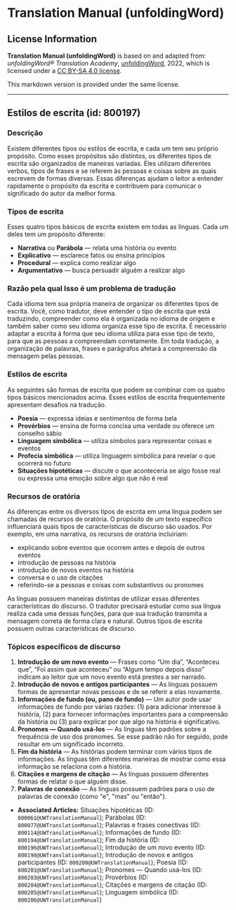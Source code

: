 # Translation Manual (unfoldingWord)

## License Information

**Translation Manual (unfoldingWord)** is based on and adapted from: _unfoldingWord® Translation Academy_, [unfoldingWord](https://unfoldingword.org/utw), 2022, which is licensed under a [CC BY-SA 4.0 license](https://creativecommons.org/licenses/by-sa/4.0/legalcode.en).

This markdown version is provided under the same license.



--------------------------------

## Estilos de escrita (id: 800197)

### Descrição

Existem diferentes tipos ou estilos de escrita, e cada um tem seu próprio propósito. Como esses propósitos são distintos, os diferentes tipos de escrita são organizados de maneiras variadas. Eles utilizam diferentes verbos, tipos de frases e se referem às pessoas e coisas sobre as quais escrevem de formas diversas. Essas diferenças ajudam o leitor a entender rapidamente o propósito da escrita e contribuem para comunicar o significado do autor da melhor forma.

### Tipos de escrita

Esses quatro tipos básicos de escrita existem em todas as línguas. Cada um deles tem um propósito diferente:

* **Narrativa** ou **Parábola** — relata uma história ou evento
* **Explicativo** — esclarece fatos ou ensina princípios
* **Procedural** — explica como realizar algo
* **Argumentativo** — busca persuadir alguém a realizar algo

### Razão pela qual Isso é um problema de tradução

Cada idioma tem sua própria maneira de organizar os diferentes tipos de escrita. Você, como tradutor, deve entender o tipo de escrita que está traduzindo, compreender como ela é organizada no idioma de origem e também saber como seu idioma organiza esse tipo de escrita. É necessário adaptar a escrita à forma que seu idioma utiliza para esse tipo de texto, para que as pessoas a compreendam corretamente. Em toda tradução, a organização de palavras, frases e parágrafos afetará a compreensão da mensagem pelas pessoas.

### Estilos de escrita

As seguintes são formas de escrita que podem se combinar com os quatro tipos básicos mencionados acima. Esses estilos de escrita frequentemente apresentam desafios na tradução.

* **Poesia** — expressa ideias e sentimentos de forma bela
* **Provérbios** — ensina de forma concisa uma verdade ou oferece um conselho sábio
* **Linguagem simbólica** — utiliza símbolos para representar coisas e eventos
* **Profecia simbólica** — utiliza linguagem simbólica para revelar o que ocorrerá no futuro
* **Situações hipotéticas** — discute o que aconteceria se algo fosse real ou expressa uma emoção sobre algo que não é real

### Recursos de oratória

As diferenças entre os diversos tipos de escrita em uma língua podem ser chamadas de recursos de oratória. O propósito de um texto específico influenciará quais tipos de características de discurso são usados. Por exemplo, em uma narrativa, os recursos de oratória incluiriam:

* explicando sobre eventos que ocorrem antes e depois de outros eventos
* introdução de pessoas na história
* introdução de novos eventos na história
* conversa e o uso de citações
* referindo\-se a pessoas e coisas com substantivos ou pronomes

As línguas possuem maneiras distintas de utilizar essas diferentes características do discurso. O tradutor precisará estudar como sua língua realiza cada uma dessas funções, para que sua tradução transmita a mensagem correta de forma clara e natural. Outros tipos de escrita possuem outras características de discurso.

### Tópicos específicos de discurso

1. **Introdução de um novo evento** — Frases como “Um dia”, “Aconteceu que”, “Foi assim que aconteceu” ou “Algum tempo depois disso” indicam ao leitor que um novo evento está prestes a ser narrado.
2. **Introdução de novos e antigos participantes** — As línguas possuem formas de apresentar novas pessoas e de se referir a elas novamente.
3. **Informações de fundo (ou, pano de fundo)** — Um autor pode usar informações de fundo por várias razões: (1\) para adicionar interesse à história, (2\) para fornecer informações importantes para a compreensão da história ou (3\) para explicar por que algo na história é significativo.
4. **Pronomes — Quando usá\-los** — As línguas têm padrões sobre a frequência de uso dos pronomes. Se esse padrão não for seguido, pode resultar em um significado incorreto.
5. **Fim da história** — As histórias podem terminar com vários tipos de informações. As línguas têm diferentes maneiras de mostrar como essa informação se relaciona com a história.
6. **Citações e margens de citação** — As línguas possuem diferentes formas de relatar o que alguém disse.
7. **Palavras de conexão** — As línguas possuem padrões para o uso de palavras de conexão (como "e", "mas" ou "então").

* **Associated Articles:** Situações hipotéticas (ID: `800061@UWTranslationManual`); Parábolas (ID: `800077@UWTranslationManual`); Palavras e frases conectivas (ID: `800114@UWTranslationManual`); Informações de fundo (ID: `800194@UWTranslationManual`); Fim da história (ID: `800196@UWTranslationManual`); Introdução de um novo evento (ID: `800198@UWTranslationManual`); Introdução de novos e antigos participantes (ID: `800200@UWTranslationManual`); Poesia (ID: `800201@UWTranslationManual`); Pronomes — Quando usá-los (ID: `800203@UWTranslationManual`); Provérbios (ID: `800204@UWTranslationManual`); Citações e margens de citação (ID: `800205@UWTranslationManual`); Linguagem simbólica (ID: `800206@UWTranslationManual`)

